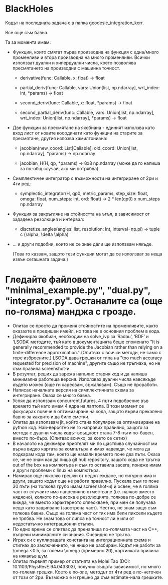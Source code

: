 # BlackHoles
Кодът на последната задача е в папка geodesic_integration_kerr.

Все още съм бавна. 

Та за момента имам:
  - Функции, които смятат първа производна на функция с една/много променливи и втора производна на много променливи. Всички използват дуални и хипердуални числа, което позволява пресмятането на производни с машинна точност.
    
    - derivative(func: Callable, x: float) ->  float
    
    - partial_deriv(func: Callable, vars: Union[list, np.ndarray], wrt_index: int, *params) -> float
    
    - second_deriv(func: Callable, x: float, *params) -> float
    
    - second_partial_deriv(func: Callable, vars: Union[list, np.ndarray], wrt_index: Union[list, np.ndarray], *params) -> float
    
  - Две функции за пресмятане на якобиана - единият използва като вход лист от новите координати като функции на старите за пресмятане, другия изпозва хамилтониана:
    
    - jacobian(new_coord: List[Callable], old_coord: Union[list, np.ndarray], *params) -> np.ndarray
    
    - jacobian_H(H, qp, *params) -> 8x8 np.ndarray (може да го напиша за по-общ случай, ако ми потрябва)
    
  - Симплектичен интегратор с възможности на интегриране от 2ри и 4ти ред:
    
    - symplectic_integrator(H, qp0, metric_params, step_size: float, omega: float, num_steps: int, ord: float) -> 2 * len(qp0) x num_steps np.ndarray
    
  - Функция за закръгляне на стойността на ъгъл, в зависимост от зададена резолюция и интервал:
    
    - discretize_angles(angles: list, resolution: int, interval=np.pi) -> tuple с (\alpha, \delta \alpha)
    
  - ... и други подобни, които не се знае дали ще използвам някъде.
    
    (Това го казвам, защото тези функции могат да се използват за неща извън сегашната задача.)
 
# Гледайте файловете "minimal_example.py", "dual.py", "integrator.py". Останалите са (още по-голяма) манджа с грозде.  
    
- Опитах се просто да променя стойностите на променливите, както оказахте в предишен имейл, но това не е основния проблем в кода.
- Дефинирах якобиан, необходим на solve_ivp за ‘Radau’, ‘BDF’ и ‘LSODA’ методите, тъй като в документацията беше споменато "It is generally recommended to provide the Jacobian rather than relying on a finite-difference approximation." (Опитвах с всички методи, не само с горе изброените.) LSODA дава грешки от типа на "too much accuracy requested for precision of machine", другите също не тръгнаха, но не съм правила screenshot-и. 
- В резултат, реших да зарежа напълно стария код и да напиша минимална работеща версия. Използвах дуални числа навсякъде където можех (още ги харесвам, съжалявам). Също не проработи.
- Написах началната версия на симплектичната схема за интегриране. Оказа се много бавна.
- Успях да използвам concurrent.futures, 4 пъти подобрение във времето тъй като имам 4 ядра на лаптопа. В този момент се фокусирах повече в оптимизиране на кода, защото върви прекалено бавно за каквито и да било сметки.
- Опитах да използвам jit, който стана популярен за оптимизиране на python код. Най-вероятно не го направих правилно, защото за метода с дуални числа кодът всъщност стана 7-8 пъти по-бавен, вместо по-бърз. (Опитвах всичко, за което се сетих)
- В началото на декември приятелят ми по щастлива случайност ми върна видео картата за компътъра и имах надежди, че мога да подкарам кода там, което ще намали времето поне два пъти. Оказа се, че не знам как да пиша git hub repository, защото кода не тръгна out of the box на компютъра и съм го оставила засега, понеже имам и други проблеми с linux на компютъра.
- Намирах още няколко грешки от недоглеждане, но сигурно има и други, защото кодът още не работи правилно. Пускала съм го поне 30 пъти (на толкова грубо имам screenshot-и) и освен, че в голяма част от случаите има напревилно отместване (i.e. наляво вместо нядясно), колкото по-висока е резолюцията, толкова по-добре се вижда, че вместо характерното сплескване, при мен се получава нещо като защипване (заострена част). Честно, не знам защо съм толкова бавна. Също на голяма част от тях има бели пиксели където не трябва. Не знам това от липса на точност ли е или от недостатъчно интеграционни стъпки.
- По едно време се опитвах да пренапиша по-голямата част на C++, въпреки минималните си знания. Очевидно не тръгна.
- Играх си с куплиращата константа на интеграционната схема и стигнах до заключението, че нищо не разбирам. Кодът не работи за \omega <0.5, за големи \omega (примерно 20), картинката прилича на някакъв шум.
- Опитах първият пример от статията на Molei Tao (DOI: 10.1103/PhysRevE.94.043303), получих същата зависимост, но много по-големи грешки. Което е по-зле, методът от 4ти ред е по-неточен от този от 2ри. Възможно е и грешно да съм estimate-нала грешките. 
